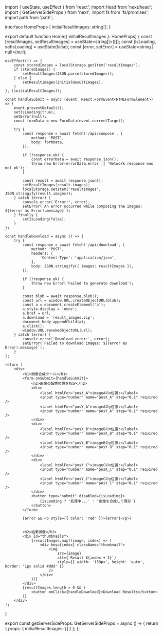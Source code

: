 import { useState, useEffect } from 'react';
import Head from 'next/head';
import { GetServerSideProps } from 'next';
import fs from 'fs/promises';
import path from 'path';

interface HomeProps {
    initialResultImages: string[];
}

export default function Home({ initialResultImages }: HomeProps) {
    const [resultImages, setResultImages] = useState<string[]>([]);
    const [isLoading, setIsLoading] = useState<boolean>(false);
    const [error, setError] = useState<string | null>(null);

    useEffect(() => {
        const storedImages = localStorage.getItem('resultImages');
        if (storedImages) {
            setResultImages(JSON.parse(storedImages));
        } else {
            setResultImages(initialResultImages);
        }
    }, [initialResultImages]);

    const handleSubmit = async (event: React.FormEvent<HTMLFormElement>) => {
        event.preventDefault();
        setIsLoading(true);
        setError(null);
        const formData = new FormData(event.currentTarget);

        try {
            const response = await fetch('/api/compose', {
                method: 'POST',
                body: formData,
            });

            if (!response.ok) {
                const errorData = await response.json();
                throw new Error(errorData.error || 'Network response was not ok');
            }

            const result = await response.json();
            setResultImages(result.images);
            localStorage.setItem('resultImages', JSON.stringify(result.images));
        } catch (error) {
            console.error('Error:', error);
            setError(`An error occurred while composing the images: ${(error as Error).message}`);
        } finally {
            setIsLoading(false);
        }
    };

    const handleDownload = async () => {
        try {
            const response = await fetch('/api/download', {
                method: 'POST',
                headers: {
                    'Content-Type': 'application/json',
                },
                body: JSON.stringify({ images: resultImages }),
            });

            if (!response.ok) {
                throw new Error('Failed to generate download');
            }

            const blob = await response.blob();
            const url = window.URL.createObjectURL(blob);
            const a = document.createElement('a');
            a.style.display = 'none';
            a.href = url;
            a.download = 'result_images.zip';
            document.body.appendChild(a);
            a.click();
            window.URL.revokeObjectURL(url);
        } catch (error) {
            console.error('Download error:', error);
            setError(`Failed to download images: ${(error as Error).message}`);
        }
    };

    return (
        <div>
            <h1>画像合成ツール</h1>
            <form onSubmit={handleSubmit}>
                <h2>画像の設置位置を指定</h2>
                <div>
                    <label htmlFor="posX_A">imageAのx位置:</label>
                    <input type="number" name="posX_A" step="0.1" required />
                    <label htmlFor="posY_A">imageAのy位置:</label>
                    <input type="number" name="posY_A" step="0.1" required />
                </div>
                <div>
                    <label htmlFor="posX_B">imageBのx位置:</label>
                    <input type="number" name="posX_B" step="0.1" required />
                    <label htmlFor="posY_B">imageBのy位置:</label>
                    <input type="number" name="posY_B" step="0.1" required />
                </div>
                <div>
                    <label htmlFor="posX_C">imageCのx位置:</label>
                    <input type="number" name="posX_C" step="0.1" required />
                    <label htmlFor="posY_C">imageCのy位置:</label>
                    <input type="number" name="posY_C" step="0.1" required />
                </div>
                <button type="submit" disabled={isLoading}>
                    {isLoading ? '処理中...' : '画像を合成して保存'}
                </button>
            </form>

            {error && <p style={{ color: 'red' }}>{error}</p>}


            <h2>結果画像</h2>
            <div id="thumbnails">
                {resultImages.map((image, index) => (
                    <div key={index} className="thumbnail">
                        <img
                            src={image}
                            alt={`Result ${index + 1}`}
                            style={{ width: '150px', height: 'auto', border: '1px solid #ddd' }}
                        />
                    </div>
                ))}
            </div>
            {resultImages.length > 0 && (
                <button onClick={handleDownload}>Download Results</button>
            )}
        </div>
    );
}

export const getServerSideProps: GetServerSideProps<HomeProps> = async () => {
    return { props: { initialResultImages: [] } };
};